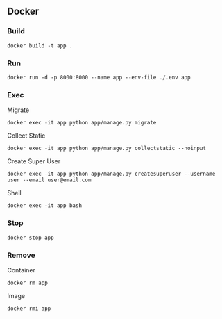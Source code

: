 ## Docker

### Build

```shell
docker build -t app .
```

### Run

```shell
docker run -d -p 8000:8000 --name app --env-file ./.env app
```

### Exec

Migrate

```shell
docker exec -it app python app/manage.py migrate
```

Collect Static

```shell
docker exec -it app python app/manage.py collectstatic --noinput
```

Create Super User

```shell
docker exec -it app python app/manage.py createsuperuser --username user --email user@email.com
```

Shell

```shell
docker exec -it app bash
```

### Stop

```shell
docker stop app
```

### Remove

Container

```shell
docker rm app
```

Image

```shell
docker rmi app
```
